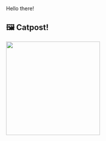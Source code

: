 Hello there!



## 🖼️ Catpost!

<sub>
    <img src="https://cdn2.thecatapi.com/images/86k.gif" height="256">
</sub>

